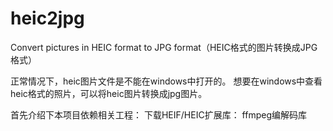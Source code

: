 # heic2jpg

Convert pictures in HEIC format to JPG format（HEIC格式的图片转换成JPG格式）

正常情况下，heic图片文件是不能在windows中打开的。
想要在windows中查看heic格式的照片，可以将heic图片转换成jpg图片。

首先介绍下本项目依赖相关工程：
   下载HEIF/HEIC扩展库：
   ffmpeg编解码库
